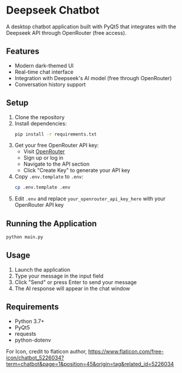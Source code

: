 # Deepseek Chatbot

A desktop chatbot application built with PyQt5 that integrates with the Deepseek API through OpenRouter (free access).

## Features
- Modern dark-themed UI
- Real-time chat interface
- Integration with Deepseek's AI model (free through OpenRouter)
- Conversation history support

## Setup
1. Clone the repository
2. Install dependencies:
   ```bash
   pip install -r requirements.txt
   ```
3. Get your free OpenRouter API key:
   - Visit [OpenRouter](https://www.openrouter.ai/)
   - Sign up or log in
   - Navigate to the API section
   - Click "Create Key" to generate your API key
4. Copy `.env.template` to `.env`:
   ```bash
   cp .env.template .env
   ```
5. Edit `.env` and replace `your_openrouter_api_key_here` with your OpenRouter API key

## Running the Application
```bash
python main.py
```

## Usage
1. Launch the application
2. Type your message in the input field
3. Click "Send" or press Enter to send your message
4. The AI response will appear in the chat window

## Requirements
- Python 3.7+
- PyQt5
- requests
- python-dotenv

For Icon, credit to flaticon author, https://www.flaticon.com/free-icon/chatbot_5226034?term=chatbot&page=1&position=45&origin=tag&related_id=5226034
